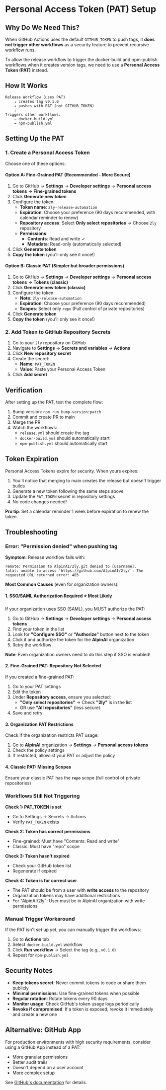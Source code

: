 # Personal Access Token (PAT) Setup

## Why Do We Need This?

When GitHub Actions uses the default `GITHUB_TOKEN` to push tags, it **does not trigger other workflows** as a security feature to prevent recursive workflow runs.

To allow the release workflow to trigger the docker-build and npm-publish workflows when it creates version tags, we need to use a **Personal Access Token (PAT)** instead.

## How It Works

```
Release Workflow (uses PAT)
    ↓ creates tag v0.1.0
    ↓ pushes with PAT (not GITHUB_TOKEN)
    ↓
Triggers other workflows:
    → docker-build.yml
    → npm-publish.yml
```

## Setting Up the PAT

### 1. Create a Personal Access Token

Choose one of these options:

#### Option A: Fine-Grained PAT (Recommended - More Secure)

1. Go to GitHub → **Settings** → **Developer settings** → **Personal access tokens** → **Fine-grained tokens**
2. Click **Generate new token**
3. Configure the token:
   - **Token name**: `2ly-release-automation`
   - **Expiration**: Choose your preference (90 days recommended, with calendar reminder to renew)
   - **Repository access**: Select **Only select repositories** → Choose `2ly` repository
   - **Permissions**:
     - **Contents**: Read and write ✓
     - **Metadata**: Read-only (automatically selected)
4. Click **Generate token**
5. **Copy the token** (you'll only see it once!)

#### Option B: Classic PAT (Simpler but broader permissions)

1. Go to GitHub → **Settings** → **Developer settings** → **Personal access tokens** → **Tokens (classic)**
2. Click **Generate new token (classic)**
3. Configure the token:
   - **Note**: `2ly-release-automation`
   - **Expiration**: Choose your preference (90 days recommended)
   - **Scopes**: Select only `repo` (Full control of private repositories)
4. Click **Generate token**
5. **Copy the token** (you'll only see it once!)

### 2. Add Token to GitHub Repository Secrets

1. Go to your `2ly` repository on GitHub
2. Navigate to **Settings** → **Secrets and variables** → **Actions**
3. Click **New repository secret**
4. Create the secret:
   - **Name**: `PAT_TOKEN`
   - **Value**: Paste your Personal Access Token
5. Click **Add secret**

## Verification

After setting up the PAT, test the complete flow:

1. Bump version: `npm run bump-version:patch`
2. Commit and create PR to main
3. Merge the PR
4. Watch the workflows:
   - `release.yml` should create the tag
   - `docker-build.yml` should automatically start
   - `npm-publish.yml` should automatically start

## Token Expiration

Personal Access Tokens expire for security. When yours expires:

1. You'll notice that merging to main creates the release but doesn't trigger builds
2. Generate a new token following the same steps above
3. Update the `PAT_TOKEN` secret in repository settings
4. No code changes needed!

**Pro tip**: Set a calendar reminder 1 week before expiration to renew the token.

## Troubleshooting

### Error: "Permission denied" when pushing tag

**Symptom**: Release workflow fails with:
```
remote: Permission to AlpinAI/2ly.git denied to [username].
fatal: unable to access 'https://github.com/AlpinAI/2ly/': The requested URL returned error: 403
```

**Most Common Causes** (even for organization owners):

#### 1. **SSO/SAML Authorization Required** ⭐ Most Likely

If your organization uses SSO (SAML), you MUST authorize the PAT:

1. Go to GitHub → **Settings** → **Developer settings** → **Personal access tokens**
2. Find your token in the list
3. Look for **"Configure SSO"** or **"Authorize"** button next to the token
4. Click it and authorize the token for the **AlpinAI** organization
5. Retry the workflow

**Note**: Even organization owners need to do this step if SSO is enabled!

#### 2. **Fine-Grained PAT: Repository Not Selected**

If you created a fine-grained PAT:

1. Go to your PAT settings
2. Edit the token
3. Under **Repository access**, ensure you selected:
   - **"Only select repositories"** → Check **"2ly"** is in the list
   - OR use **"All repositories"** (less secure)
4. Save and retry

#### 3. **Organization PAT Restrictions**

Check if the organization restricts PAT usage:

1. Go to **AlpinAI** organization → **Settings** → **Personal access tokens**
2. Check the policy settings
3. If restricted, allowlist your PAT or adjust the policy

#### 4. **Classic PAT: Missing Scopes**

Ensure your classic PAT has the **`repo`** scope (full control of private repositories)

### Workflows Still Not Triggering

**Check 1: PAT_TOKEN is set**
- Go to Settings → Secrets → Actions
- Verify `PAT_TOKEN` exists

**Check 2: Token has correct permissions**
- Fine-grained: Must have "Contents: Read and write"
- Classic: Must have "repo" scope

**Check 3: Token hasn't expired**
- Check your GitHub token list
- Regenerate if expired

**Check 4: Token is for correct user**
- The PAT should be from a user with **write access** to the repository
- Organization tokens may have additional restrictions
- For "AlpinAI/2ly": User must be in AlpinAI organization with write permissions

### Manual Trigger Workaround

If the PAT isn't set up yet, you can manually trigger the workflows:

1. Go to **Actions** tab
2. Select `docker-build.yml` workflow
3. Click **Run workflow** → Select the tag (e.g., `v0.1.0`)
4. Repeat for `npm-publish.yml`

## Security Notes

- **Keep tokens secret**: Never commit tokens to code or share them publicly
- **Minimal permissions**: Use fine-grained tokens when possible
- **Regular rotation**: Rotate tokens every 90 days
- **Monitor usage**: Check GitHub's token usage logs periodically
- **Revoke if compromised**: If a token is exposed, revoke it immediately and create a new one

## Alternative: GitHub App

For production environments with high security requirements, consider using a GitHub App instead of a PAT:
- More granular permissions
- Better audit trails
- Doesn't depend on a user account
- More complex setup

See [GitHub's documentation](https://docs.github.com/en/apps) for details.
